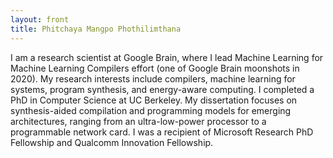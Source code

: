 ```yaml
---
layout: front
title: Phitchaya Mangpo Phothilimthana
---
```


I am a research scientist at Google Brain, where I lead Machine Learning for Machine Learning Compilers effort (one of Google Brain moonshots in 2020). My research interests include compilers, machine learning for systems, program synthesis, and energy-aware computing. I completed a PhD in Computer Science at UC Berkeley. My dissertation focuses on synthesis-aided compilation and programming models for emerging architectures, ranging from an ultra-low-power processor to a programmable network card. I was a recipient of Microsoft Research PhD Fellowship and Qualcomm Innovation Fellowship.
